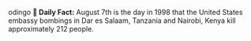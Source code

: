 odingo
**<b>📌 Daily Fact:</b>** August 7th is the day in 1998 that the United States embassy bombings in Dar es Salaam, Tanzania and Nairobi, Kenya kill approximately 212 people.
